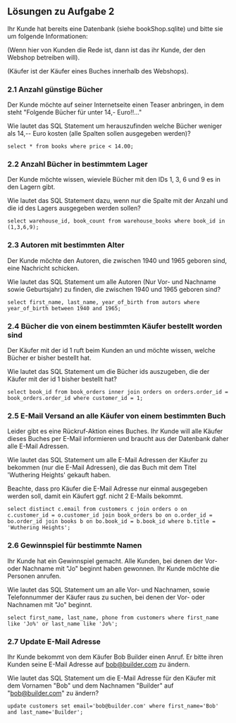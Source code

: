 ## Lösungen zu Aufgabe 2


Ihr Kunde hat bereits eine Datenbank (siehe bookShop.sqlite) und bitte sie um folgende Informationen:

(Wenn hier von Kunden die Rede ist, dann ist das ihr Kunde, der den Webshop betreiben will).

(Käufer ist der Käufer eines Buches innerhalb des Webshops).

### 2.1 Anzahl günstige Bücher

Der Kunde möchte auf seiner Internetseite einen Teaser anbringen, in dem steht "Folgende Bücher für unter 14,- Euro!!..."

Wie lautet das SQL Statement um herauszufinden welche Bücher weniger als 14,-- Euro kosten (alle Spalten sollen ausgegeben werden)?

`select * from books where price < 14.00;`


### 2.2 Anzahl Bücher in bestimmtem Lager

Der Kunde möchte wissen, wieviele Bücher mit den IDs 1, 3, 6 und 9 es in den Lagern gibt.

Wie lautet das SQL Statement dazu, wenn nur die Spalte mit der Anzahl und die id des Lagers ausgegeben werden sollen?

`select warehouse_id, book_count from warehouse_books where book_id in (1,3,6,9);`

### 2.3 Autoren mit bestimmten Alter

Der Kunde möchte den Autoren, die zwischen 1940 und 1965 geboren sind, eine Nachricht schicken.

Wie lautet das SQL Statement um alle Autoren (Nur Vor- und Nachname sowie Geburtsjahr) zu finden, die zwischen 1940 und 1965 geboren sind?

`select first_name, last_name, year_of_birth from autors where year_of_birth between 1940 and 1965;`

### 2.4 Bücher die von einem bestimmten Käufer bestellt worden sind

Der Käufer mit der id 1 ruft beim Kunden an und möchte wissen, welche Bücher er bisher bestellt hat.

Wie lautet das SQL Statement um die Bücher ids auszugeben, die der Käufer mit der id 1 bisher bestellt hat?

`select book_id from book_orders inner join orders on orders.order_id = book_orders.order_id where customer_id = 1;`

### 2.5 E-Mail Versand an alle Käufer von einem bestimmten Buch

Leider gibt es eine Rückruf-Aktion eines Buches. Ihr Kunde will alle Käufer dieses Buches per E-Mail informieren und braucht aus der Datenbank daher alle E-Mail Adressen.

Wie lautet das SQL Statement um alle E-Mail Adressen der Käufer zu bekommen (nur die E-Mail Adressen), die das Buch mit dem Titel 'Wuthering Heights' gekauft haben.

Beachte, dass pro Käufer die E-Mail Adresse nur einmal ausgegeben werden soll, damit ein Käufert ggf. nicht 2 E-Mails bekommt.

`select distinct c.email from customers c join orders o on c.customer_id = o.customer_id join book_orders bo on o.order_id = bo.order_id join books b on bo.book_id = b.book_id where b.title = 'Wuthering Heights';`

### 2.6 Gewinnspiel für bestimmte Namen

Ihr Kunde hat ein Gewinnspiel gemacht. Alle Kunden, bei denen der Vor- oder Nachname mit "Jo" beginnt haben gewonnen. Ihr Kunde möchte die Personen anrufen.

Wie lautet das SQL Statement um an alle Vor- und Nachnamen, sowie Telefonnummer der Käufer raus zu suchen, bei denen der Vor- oder Nachnamen mit "Jo" beginnt.

`select first_name, last_name, phone from customers where first_name like 'Jo%' or last_name like 'Jo%';`

### 2.7 Update E-Mail Adresse

Ihr Kunde bekommt von dem Käufer Bob Builder einen Anruf. Er bitte ihren Kunden seine E-Mail Adresse auf bob@builder.com zu ändern.

Wie lautet das SQL Statement um die E-Mail Adresse für den Käufer mit dem Vornamen "Bob" und dem Nachnamen "Builder" auf "bob@builder.com" zu ändern?

`update customers set email='bob@builder.com' where first_name='Bob' and last_name='Builder';`

